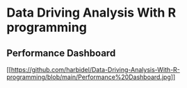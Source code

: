 # Data Driving Analysis With R programming

## Performance Dashboard

[[https://github.com/harbidel/Data-Driving-Analysis-With-R-programming/blob/main/Performance%20Dashboard.jpg]]
